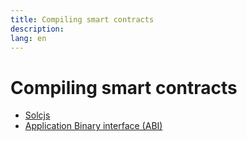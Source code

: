 ```yaml
---
title: Compiling smart contracts
description:
lang: en
---
```


# Compiling smart contracts

- [Solcjs](/en/edn/ethereum-development/smart-contracts/compiling-smart-contracts/solcjs/)
- [Application Binary interface (ABI)](/en/edn/ethereum-development/smart-contracts/compiling-smart-contracts/abi/)
